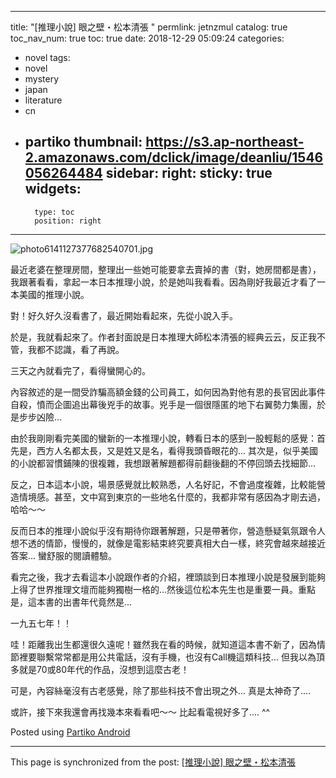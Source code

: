 
---
title: "[推理小說] 眼之壁・松本清張 "
permlink: jetnzmul
catalog: true
toc_nav_num: true
toc: true
date: 2018-12-29 05:09:24
categories:
- novel
tags:
- novel
- mystery
- japan
- literature
- cn
- partiko
thumbnail: https://s3.ap-northeast-2.amazonaws.com/dclick/image/deanliu/1546056264484
sidebar:
    right:
        sticky: true
widgets:
    -
        type: toc
        position: right
---



![photo6141127377682540701.jpg](https://s3.ap-northeast-2.amazonaws.com/dclick/image/deanliu/1546056264484)

最近老婆在整理房間，整理出一些她可能要拿去賣掉的書（對，她房間都是書），我跟著看看，拿起一本日本推理小說，於是她叫我看看。因為剛好我最近才看了一本美國的推理小說。

對！好久好久沒看書了，最近開始看起來，先從小說入手。

於是，我就看起來了。作者封面說是日本推理大師松本清張的經典云云，反正我不管，我都不認識，看了再說。

三天之內就看完了，看得蠻開心的。

內容敘述的是一間受詐騙高額金錢的公司員工，如何因為對他有恩的長官因此事件自殺，憤而企圖追出幕後兇手的故事。兇手是一個很隱匿的地下右翼勢力集團，於是步步凶險...

由於我剛剛看完美國的蠻新的一本推理小說，轉看日本的感到一股輕鬆的感覺：首先是，西方人名都太長，又是姓又是名，看得我頭昏眼花的... 其次是，似乎美國的小說都習慣鋪陳的很複雜，我想跟著解題都得前翻後翻的不停回頭去找細節...

反之，日本這本小說，場景感覺就比較熟悉，人名好記，不會過度複雜，比較能營造情境感。甚至，文中寫到東京的一些地名什麼的，我都非常有感因為才剛去過，哈哈～～

反而日本的推理小說似乎沒有期待你跟著解題，只是帶著你，營造懸疑氣氛跟令人想不透的情節，慢慢的，就像是電影結束終究要真相大白一樣，終究會越來越接近答案... 蠻舒服的閱讀體驗。

看完之後，我才去看這本小說跟作者的介紹，裡頭談到日本推理小說是發展到能夠上得了世界推理文壇而能夠獨樹一格的...然後這位松本先生也是重要一員。重點是，這本書的出書年代竟然是...

一九五七年！！

哇！距離我出生都還很久遠呢！雖然我在看的時候，就知道這本書不新了，因為情節裡要聯繫常常都是用公共電話，沒有手機，也沒有Call機這類科技... 但我以為頂多就是70或80年代的作品，沒想到這麼古老！

可是，內容絲毫沒有古老感覺，除了那些科技不會出現之外... 真是太神奇了.... 

或許，接下來我還會再找幾本來看看吧～～ 比起看電視好多了.... ^^


Posted using [Partiko Android](https://steemit.com/@partiko-android)

- - -

This page is synchronized from the post: [[推理小說] 眼之壁・松本清張 ](https://steemit.com/@deanliu/jetnzmul)
